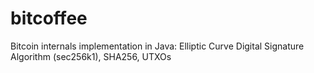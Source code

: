 # bitcoffee
 Bitcoin internals implementation  in Java: Elliptic Curve Digital Signature Algorithm (sec256k1), SHA256, UTXOs
